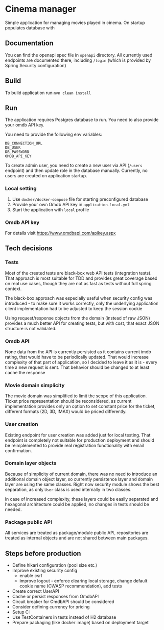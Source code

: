 # Cinema manager

Simple application for managing movies played in cinema.
On startup populates database with 

## Documentation
You can find the openapi spec file in `openapi` directory. All currently used endpoints are documented there, 
including `/login` (which is provided by Spring Security configuration) 

## Build
To build application run `mvn clean install`

## Run
The application requires Postgres database to run. You need to also provide your omdb API key.

You need to provide the following env variables:
```
DB_CONNECTION_URL
DB_USER
DB_PASSWORD
OMDB_API_KEY
```

To create admin user, you need to create a new user via API (`/users` endpoint) and then update role in the database manually. 
Currently, no users are created on application startup.

### Local setting
1. Use `docker/docker-compose` file for starting preconfigured database
2. Provide your own Omdb API key in `application-local.yml`
3. Start the application with `local` profile

### Omdb API key
For details visit https://www.omdbapi.com/apikey.aspx 

## Tech decisions

### Tests
Most of the created tests are black-box web API tests (integration tests). 
That approach is most suitable for TDD and provides great coverage based on real use cases, though they are not as fast as tests without full spring context.

The black-box approach was especially useful when security config was introduced - to make sure it works correctly, 
only the underlying application client implementation had to be adjusted to keep the session cookie

Using request/response objects from the domain (instead of raw JSON) provides a much better API for creating tests, but with cost, that exact JSON structure is not validated. 

### Omdb API
None data from the API is currently persisted as it contains current imdb rating, that would have to be periodically updated.
That would increase complexity of that part of application, so I decided to leave it as it is - every time a new request is sent.
That behavior should be changed to at least cache the response

### Movie domain simplicity
The movie domain was simplified to limit the scope of this application. 
Ticket price representation should be reconsidered, as current implementation provides only an option to set constant price for the ticket, 
different formats (2D, 3D, IMAX) would be priced differently.

### User creation
Existing endpoint for user creation was added just for local testing. That endpoint is completely not suitable for production deployment 
and should be reimplemented to provide real registration functionality with email confirmation.

### Domain layer objects
Because of simplicity of current domain, there was no need to introduce an additional domain object layer, so currently persistence layer and
domain layer are using the same classes.
Right now security module shows the best separation, as only `User` class is used internally in two classes.

In case of increased complexity, these layers could be easily separated and hexagonal architecture could be applied, no changes in tests should be needed.

### Package public API
All services are treated as package/module public API, repositories are treated as internal objects and are not shared between main packages.

## Steps before production
- Define hikari configuration (pool size etc.)
- Improve existing security config
  - enable csrf
  - improve logout - enforce clearing local storage, change default cookie name (OWASP recommendation), add tests 
- Create correct UserAPI
- Cache or persist responses from OmdbAPI
- Circuit breaker for OmdbAPI should be considered
- Consider defining currency for pricing
- Setup CI
- Use TestContainers in tests instead of H2 database
- Prepare packaging (like docker image) based on deployment target

